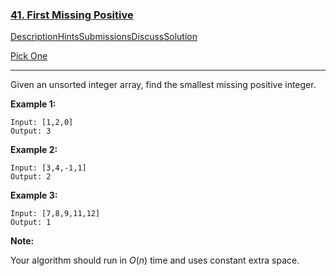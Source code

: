 ### [41. First Missing Positive](https://leetcode.com/problems/first-missing-positive/description/)

[Description](https://leetcode.com/problems/first-missing-positive/description/)[Hints](https://leetcode.com/problems/first-missing-positive/hints/)[Submissions](https://leetcode.com/problems/first-missing-positive/submissions/)[Discuss](https://leetcode.com/problems/first-missing-positive/discuss/)[Solution](https://leetcode.com/problems/first-missing-positive/solution/)

[Pick One](https://leetcode.com/problems/random-one-question/)

------

Given an unsorted integer array, find the smallest missing positive integer.

**Example 1:**

```
Input: [1,2,0]
Output: 3
```

**Example 2:**

```
Input: [3,4,-1,1]
Output: 2
```

**Example 3:**

```
Input: [7,8,9,11,12]
Output: 1
```

**Note:**

Your algorithm should run in *O*(*n*) time and uses constant extra space.

 